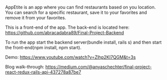 AppEtite is an app where you can find restaurants based on you location. You can search for a specific restaurant, save it to your favorites and remove it from your favorites. 

This is a front-end of the app. The back-end is located here: https://github.com/abracadabra89/Final-Project-Backend

To run the app start the backend server(bundle install, rails s) and then start the front-end(npm install, npm start).

Demo: https://www.youtube.com/watch?v=Zlhp2KI7QGM&t=3s

Blog walk-through: https://medium.com/@anyaschechter/final-project-react-redux-rails-api-437278a87be7
